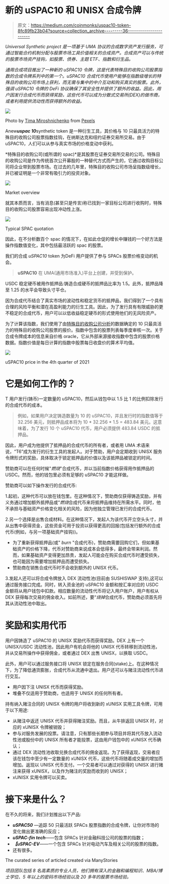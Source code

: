 # 新的 uSPAC10 和 UNISX 合成令牌

> 原文：<https://medium.com/coinmonks/uspac10-token-8fc89fb23b04?source=collection_archive---------36----------------------->

*Universal Synthetic project 是一项基于 UMA 协议的合成数字资产发行服务，可通过智能合约机制分配与股票市场工具价值相关的合成资产。合成资产可以与传统的股票市场资产挂钩，如股票、债券、主题 ETF、指数和衍生品。*

*通用合成项目推出了一种新的 uSPAC10 令牌，这是代表特殊目的收购公司股票指数的合成令牌系列中的第一个。uSPAC10 合成代币使用户能够在指数级增长的特殊目的收购公司市场上获利，而无需与集中的中介互动和购买真实的股票。此外，强调 uSPAC10* *令牌的 DeFi 协议确保了其安全性并提供了额外的收益。因此，用户因发行合成代币而获得奖励，这些代币可以成为分散式交易所(DEX)的做市商，或者利用提供流动性而获得额外的收益。*

![](img/487c7963664d08fba04873939c6fb24b.png)

Photo by [Tima Miroshnichenko](https://www.pexels.com/@tima-miroshnichenko?utm_content=attributionCopyText&utm_medium=referral&utm_source=pexels) from [Pexels](https://www.pexels.com/photo/marketing-man-laptop-internet-7567606/?utm_content=attributionCopyText&utm_medium=referral&utm_source=pexels)

Anew***uspac 10***synthetic token 是一种衍生工具，其价格与 10 只最具活力的特殊目的收购公司股票指数挂钩，在纳斯达克和纽约证券交易所交易。由于 uSPAC10，人们可以从参与真实市场的价格变动中获利。

*特殊目的收购公司(或所谓的 spac)*是其股票在证券交易所交易的公司。特殊目的收购公司是作为传统首次公开募股的一种替代方式而产生的，它通过收购目标公司将企业带到股票市场。在过去的几年里，特殊目的收购公司市场呈指数级增长，并已被证明是一个非常有吸引力的投资对象。

![](img/0e19ac9918b3bc5addb8293be2a2af1d.png)

Market overview

就其本质而言，当有消息(甚至只是传言)称已找到一家目标公司进行收购时，特殊目的收购公司股票容易出现冲动性上涨。

![](img/c3c0e9ce51b1398530c4c533246d0d0e.png)

Typical SPAC quotation

因此，在不分析数百个 spac 的情况下，在如此仓促的增长中赚钱的一个好方法是操作指数值变化，其中包括最活跃的 spac 的股票。

我们的合成 *uSPAC10* token 为DeFi 用户提供了参与 SPACs 股票价格变动的机会。

> **uSPAC10** 在 UMA(通用市场准入)平台上创建，并受到保护。

USDC 稳定硬币被用作抵押品:铸造合成硬币的抵押品比率为 1.5。此外，抵押品降至 1.25 的水平会导致头寸平仓。

因为合成代币结合了真实市场的波动性和稳定货币的抵押品，我们得到了一个具有合理的风险平衡和潜在高盈利能力的衍生工具。因此，为了发行具有有限威胁的更不稳定的合成代币，用户可以以低收益稳定硬币的形式使用他们的无风险资产。

为了计算该指数，我们使用了由[特殊目的收购公司分析](http://www.spacanalytics.com)的数据确定的 10 只最具活力的特殊目的收购公司股票的报价。指数中包含的股票列表每季度审核一次。关于合成令牌成本的信息来自价格 oracle，它从外部来源接收指数中包含的股票价格数据。指数价值是每日计算的指数中股票每日收盘价的算术平均值。

![](img/3d0672f4ec199542f10026f4f9adc8ac.png)

uSPAC10 price in the 4th quarter of 2021

# **它是如何工作的？**

T 用户发行(铸币)一定数量的 uSPAC10，然后从钱包中以 1.5 比 1 的比例扣除发行的合成代币的成本。

> 例如，如果用户决定铸造数量为 10 的 uSPAC10，并且发行时的指数值等于 32.256 美元，则抵押品成本将为 10 * 32.256 * 1.5 = 483.84 美元。这意味着，为了发行 10 个 uSPAC10 代币，用户必须提供 483.84 USDC 的抵押品。

因此，用户成为他提供了抵押品的合成代币的所有者，或者用 UMA 术语来说，“T6”成为发行的衍生工具的发起人。对于赞助，用户会定期收到 UNISX 服务令牌形式的奖励，具体取决于锁定抵押品的价值以及该抵押品被锁定的时间。

赞助商可以在任何时候"*燃烧*"合成代币，并以当前指数价格获得用作抵押品的 USDC。然而，他的钱包里必须有足够的 uSPAC10 才能这样做。

赞助商可以如下操作发行的合成代币:

1.起初，这种代币可以放在钱包里。在这种情况下，赞助商仅获得铸造奖励，并有义务通过增加额外抵押品或“*燃烧*合成代币来将抵押品维持在所需水平。同时，他不承担与基础资产价格变化相关的风险，因为他独立管理已发行的合成代币。

2.另一个选择是出售合成材料。在这种情况下，发起人为该代币开立空头头寸，并从出售中获得资金，这些资金可用于投资以获得更高的回报(包括发行额外的合成代币(例如，与另一项基础资产挂钩))。

*   为了重新获得抵押品(或" *burn* "合成代币)，赞助商需要回购它们，但如果基础资产的价格下降，代币对赞助商来说成本会低得多，最终会带来利润。然而，如果基础资产变得更加昂贵，发起人可能会在购买合成代币时遭受损失，也可能因为需要增加抵押品而遭受损失。
*   赞助商在销售合成代币时不会收到额外的 UNISX 代币。

3.发起人还可以将合成令牌放入 DEX 流动性池(目前由 SUSHISWAP 支持),这可以通过服务接口完成。同时，转入资金池的 uSPAC10 金额和按汇率对应的 USDC 金额将从用户钱包中扣款。相应数量的流动性代币将记入用户账户，用户有权从 DEX 获得每次交易的佣金收入。如前所述，要“*烧掉*合成代币，赞助商必须首先将其从流动性池中取出。

# **奖励和实用代币**

用户因铸造了 uSPAC10 的 UNISX 奖励代币而获得奖励。DEX 上有一个 UNISX/USDC 流动性池，因此用户有机会将他的 UNISX 代币转移到流动性池，并从交易所操作中获得佣金，或者通过 DEX 出售 UNISX，以换取 USDC。

此外，用户可以通过服务接口将 UNISX 锁定在服务合同(stake)上。在这种情况下，为了降低通货膨胀，合成代币从流通中退出。用户还可以与赌注流动性代币进行交互。

*   用户因下注 UNISX 代币而获得奖励。
*   堆叠不仅适用于赞助商，也适用于 UNISX 的任何所有者。

持有纳入赌注合同的 UNISX 令牌的用户将收到新的 xUNISX 实用工具令牌，可用于以下用途:

*   从赌注中返还 UNISX 代币并获得赌注奖励。而且，从牛排返回 UNISX 时，对应的 xUNISX 令牌被销毁；
*   参与对服务发展的投票。请注意，只有那些长期参与项目并将其代币放入流动性池或股份中的 UNISX 所有者才能投票，这由用户钱包中的 xUNISX 代币确认；
*   通过 DEX 流动性池收取兑换合成代币的佣金返现。为了获得返现，交易者应该在钱包中至少有一定数量的 xUNISX 代币，这些代币将随着成交量的增加而增加。返现以 UNISX 代币支付。一个交易者可以通过对获得的 UNISX 进行赌注来获得 xUNISX，以及作为赌注的奖励而收到的 UNISX；
*   xUNISX 实用令牌可以买卖。

# **接下来是什么？**

在不久的将来，我们计划推出以下产品:

*   ***uSPAC50*** —追踪 50 只最活跃 SPACs 股票指数的合成令牌，让你对市场的变化做出更准确的反应；
*   ***uSPAC-fin tech***——包含 SPACs 针对金融科技公司的股票的指数；
*   ***【uSPAC-EV***——一个包含 SPACs 针对电动汽车及相关公司的股票的指数。
*   还有很多。

The curated series of articled created via ManyStories

*项目团队包括 8 名高素质的专业人员，他们拥有深入的金融和编程知识、MBA/博士学位、5 年以上的密码市场经验以及 20 多年的股票市场经验。*